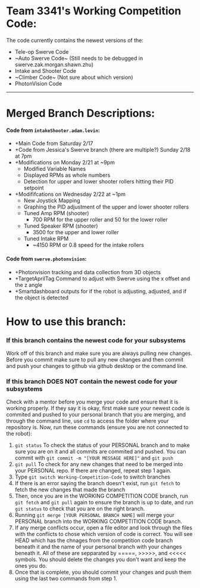 # Team 3341's Working Competition Code:
The code currently contains the newest versions of the:
- Tele-op Swerve Code
- ~Auto Swerve Code~ (Still needs to be debugged in swerve.zak.morgan.shawn.zhu)
- Intake and Shooter Code
- ~Climber Code~ (Not sure about which version)
- PhotonVision Code

---

# Merged Branch Descriptions:
#### Code from `intakeShooter.adam.levin`:
- +Main Code from Saturday 2/17
- +Code from Jessica's Swerve branch (there are multiple?) Sunday 2/18 at 7pm
- +Modifications on Monday 2/21 at ~9pm
  + Modified Variable Names
  + Displayed RPMs as whole numbers
  + Detection for upper and lower shooter rollers hitting their PID setpoint
- +Modififcations on Wednesday 2/22 at ~1pm
  + New Joystick Mapping
  + Graphing the PID adjustment of the upper and lower shooter rollers
  + Tuned Amp RPM (shooter)
      + 700 RPM for the upper roller and 50 for the lower roller
  + Tuned Speaker RPM (shooter)
      + 3500 for the upper and lower roller
  + Tuned Intake RPM
      + ~4150 RPM or 0.8 speed for the intake rollers
#### Code from `swerve.photonvision`:
- +Photonvision tracking and data collection from 3D objects
- +TargetAprilTag Command to adjust with Swerve using the x offset and the z angle
- +Smartdashboard outputs for if the robot is adjusting, adjusted, and if the object is detected

# How to use this branch:
### If this branch contains the newest code for your subsystems
Work off of this branch and make sure you are always pulling new changes. Before you commit make sure to pull any new changes and then commit and push your changes to github via github desktop or the command line.
### If this branch DOES NOT contain the newest code for your subsystems
Check with a mentor before you merge your code and ensure that it is working properly. If they say it is okay, first make sure your newest code is commited and pushed to your personal branch that you are merging, and through the command line, use `cd` to access the folder where your repository is. 
Now, run these commands (ensure you are not connected to the robot):
1. `git status` To check the status of your PERSONAL branch and to make sure you are on it and all commits are commited and pushed. You can commit with `git commit -m "[YOUR MESSAGE HERE]"` and `git push`
2. `git pull` To check for any new changes that need to be merged into your PERSONAL repo. If there are changed, repeat step 1 again.
3. Type `git switch Working-Competition-Code` to switch branches
4. If there is an error saying the branch doesn't exist, run `git fetch` to fetch the new changes that made the branch
5. Then, once you are in the WORKING COMPETITION CODE branch, run `git fetch` and `git pull` again to ensure the branch is up to date, and run `git status` to check that you are on the right branch.
6. Running `git merge [YOUR PERSONAL BRANCH NAME]` will merge your PERSONAL branch into the WORKING COMPETITION CODE branch.
7. If any merge conflicts occur, open a file editor and look through the files with the conflicts to chose which version of code is correct. You will see HEAD which has the chnages from the competition code branch beneath it and the name of your personal branch with your changes beneath it. All of these are sepparated by =====, >>>>>, and <<<<< symbols. You should delete the changes you don't want and keep the ones you do.
8. Once that is complete, you should commit your changes and push them using the last two commands from step 1.
